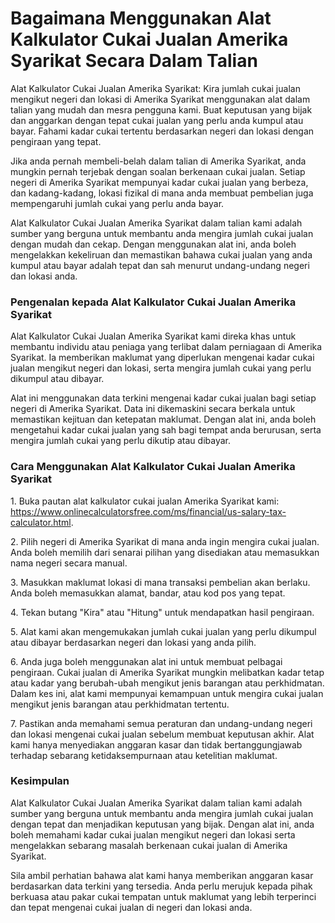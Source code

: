 Bagaimana Menggunakan Alat Kalkulator Cukai Jualan Amerika Syarikat Secara Dalam Talian
=======================================================================================

Alat Kalkulator Cukai Jualan Amerika Syarikat: Kira jumlah cukai jualan mengikut negeri dan lokasi di Amerika Syarikat menggunakan alat dalam talian yang mudah dan mesra pengguna kami. Buat keputusan yang bijak dan anggarkan dengan tepat cukai jualan yang perlu anda kumpul atau bayar. Fahami kadar cukai tertentu berdasarkan negeri dan lokasi dengan pengiraan yang tepat.

Jika anda pernah membeli-belah dalam talian di Amerika Syarikat, anda mungkin pernah terjebak dengan soalan berkenaan cukai jualan. Setiap negeri di Amerika Syarikat mempunyai kadar cukai jualan yang berbeza, dan kadang-kadang, lokasi fizikal di mana anda membuat pembelian juga mempengaruhi jumlah cukai yang perlu anda bayar.

Alat Kalkulator Cukai Jualan Amerika Syarikat dalam talian kami adalah sumber yang berguna untuk membantu anda mengira jumlah cukai jualan dengan mudah dan cekap. Dengan menggunakan alat ini, anda boleh mengelakkan kekeliruan dan memastikan bahawa cukai jualan yang anda kumpul atau bayar adalah tepat dan sah menurut undang-undang negeri dan lokasi anda.

### Pengenalan kepada Alat Kalkulator Cukai Jualan Amerika Syarikat

Alat Kalkulator Cukai Jualan Amerika Syarikat kami direka khas untuk membantu individu atau peniaga yang terlibat dalam perniagaan di Amerika Syarikat. Ia memberikan maklumat yang diperlukan mengenai kadar cukai jualan mengikut negeri dan lokasi, serta mengira jumlah cukai yang perlu dikumpul atau dibayar.

Alat ini menggunakan data terkini mengenai kadar cukai jualan bagi setiap negeri di Amerika Syarikat. Data ini dikemaskini secara berkala untuk memastikan kejituan dan ketepatan maklumat. Dengan alat ini, anda boleh mengetahui kadar cukai jualan yang sah bagi tempat anda berurusan, serta mengira jumlah cukai yang perlu dikutip atau dibayar.

### Cara Menggunakan Alat Kalkulator Cukai Jualan Amerika Syarikat

1\. Buka pautan alat kalkulator cukai jualan Amerika Syarikat kami: <https://www.onlinecalculatorsfree.com/ms/financial/us-salary-tax-calculator.html>.

2\. Pilih negeri di Amerika Syarikat di mana anda ingin mengira cukai jualan. Anda boleh memilih dari senarai pilihan yang disediakan atau memasukkan nama negeri secara manual.

3\. Masukkan maklumat lokasi di mana transaksi pembelian akan berlaku. Anda boleh memasukkan alamat, bandar, atau kod pos yang tepat.

4\. Tekan butang "Kira" atau "Hitung" untuk mendapatkan hasil pengiraan.

5\. Alat kami akan mengemukakan jumlah cukai jualan yang perlu dikumpul atau dibayar berdasarkan negeri dan lokasi yang anda pilih.

6\. Anda juga boleh menggunakan alat ini untuk membuat pelbagai pengiraan. Cukai jualan di Amerika Syarikat mungkin melibatkan kadar tetap atau kadar yang berubah-ubah mengikut jenis barangan atau perkhidmatan. Dalam kes ini, alat kami mempunyai kemampuan untuk mengira cukai jualan mengikut jenis barangan atau perkhidmatan tertentu.

7\. Pastikan anda memahami semua peraturan dan undang-undang negeri dan lokasi mengenai cukai jualan sebelum membuat keputusan akhir. Alat kami hanya menyediakan anggaran kasar dan tidak bertanggungjawab terhadap sebarang ketidaksempurnaan atau ketelitian maklumat.

### Kesimpulan

Alat Kalkulator Cukai Jualan Amerika Syarikat dalam talian kami adalah sumber yang berguna untuk membantu anda mengira jumlah cukai jualan dengan tepat dan menjadikan keputusan yang bijak. Dengan alat ini, anda boleh memahami kadar cukai jualan mengikut negeri dan lokasi serta mengelakkan sebarang masalah berkenaan cukai jualan di Amerika Syarikat.

Sila ambil perhatian bahawa alat kami hanya memberikan anggaran kasar berdasarkan data terkini yang tersedia. Anda perlu merujuk kepada pihak berkuasa atau pakar cukai tempatan untuk maklumat yang lebih terperinci dan tepat mengenai cukai jualan di negeri dan lokasi anda.